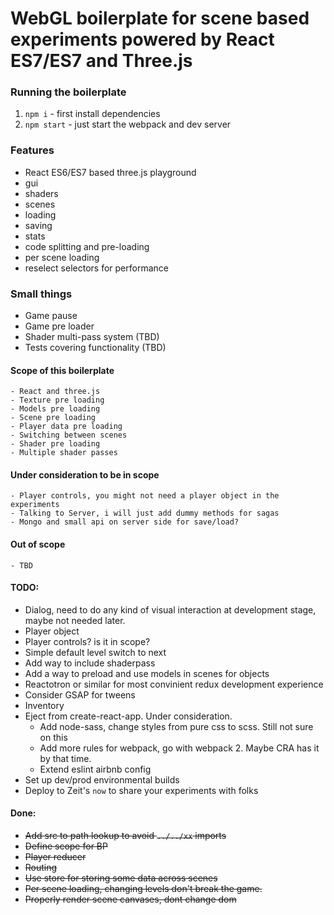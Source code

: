 # WebGL boilerplate for scene based experiments powered by React ES7/ES7 and Three.js 

### Running the boilerplate
1) `npm i` - first install dependencies  
2) `npm start` - just start the webpack and dev server

### Features
- React ES6/ES7 based three.js playground
- gui
- shaders
- scenes
- loading
- saving
- stats
- code splitting and pre-loading
- per scene loading
- reselect selectors for performance

### Small things
- Game pause
- Game pre loader
- Shader multi-pass system (TBD)
- Tests covering functionality (TBD)

#### Scope of this boilerplate
    - React and three.js
    - Texture pre loading
    - Models pre loading
    - Scene pre loading
    - Player data pre loading
    - Switching between scenes
    - Shader pre loading
    - Multiple shader passes

#### Under consideration to be in scope
    - Player controls, you might not need a player object in the experiments
    - Talking to Server, i will just add dummy methods for sagas
    - Mongo and small api on server side for save/load?

#### Out of scope
    - TBD

#### TODO:
- Dialog, need to do any kind of visual interaction at development stage, maybe not needed later.
- Player object
- Player controls? is it in scope?
- Simple default level switch to next
- Add way to include shaderpass
- Add a way to preload and use models in scenes for objects
- Reactotron or similar for most convinient redux development experience
- Consider GSAP for tweens
- Inventory
- Eject from create-react-app. Under consideration.
  - Add node-sass, change styles from pure css to scss. Still not sure on this
  - Add more rules for webpack, go with webpack 2. Maybe CRA has it by that time.
  - Extend eslint airbnb config
- Set up dev/prod environmental builds
- Deploy to Zeit's `now` to share your experiments with folks

#### Done:
- ~~Add src to path lookup to avoid `../../xx` imports~~
- ~~Define scope for BP~~
- ~~Player reducer~~
- ~~Routing~~
- ~~Use store for storing some data across scenes~~
- ~~Per scene loading, changing levels don't break the game.~~
- ~~Properly render scene canvases, dont change dom~~